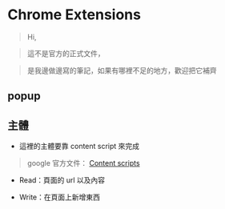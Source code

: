 # Chrome Extensions

> Hi, 

> 這不是官方的正式文件，

> 是我邊做邊寫的筆記，如果有哪裡不足的地方，歡迎把它補齊


## popup

## 主體

- 這裡的主體要靠 content script 來完成

> google 官方文件： [Content scripts](https://developer.chrome.com/extensions/content_scripts)

- Read：頁面的 url 以及內容

- Write：在頁面上新增東西


